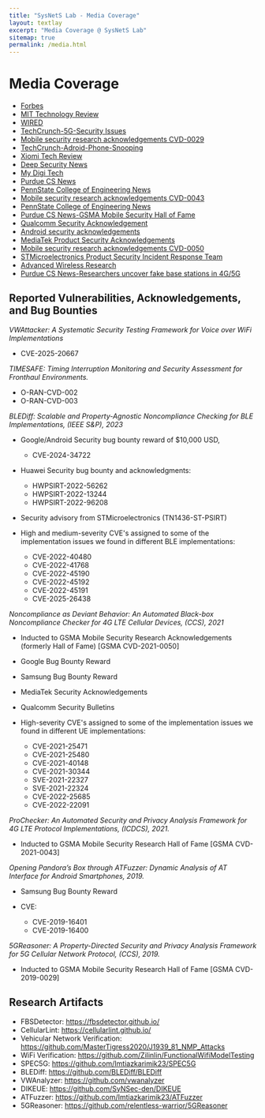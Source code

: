 ```yaml
---
title: "SysNetS Lab - Media Coverage"
layout: textlay
excerpt: "Media Coverage @ SysNetS Lab"
sitemap: true
permalink: /media.html
---
```


# Media Coverage
 
-  <a href="https://www.forbes.com/sites/kateoflahertyuk/2019/11/13/new-5g-security-threats-spark-snooping-fears/#2fc791035025" title="New 5G Security Threat Sparks Snooping Fears" target='_blank'>Forbes</a>
-  <a href="https://www.technologyreview.com/2019/11/13/102462/5g-has-security-flaws-that-could-let-hackers-track-your-location/" title="5G has security flaws that could let hackers track your location" target='_blank'>MIT Technology Review</a>
-   <a href="https://www.wired.com/story/5g-vulnerabilities-downgrade-attacks/" title="As 5G Rolls Out, Troubling New Security Flaws Emerge" target='_blank'>WIRED</a>
-   <a href="https://techcrunch.com/2019/11/12/5g-flaws-locations-spoof-alerts/" title="New 5G flaws can track phone locations and spoof emergency alerts" target='_blank'>TechCrunch-5G-Security Issues</a>
-   <a href="https://www.gsma.com/solutions-and-impact/technologies/security/gsma-mobile-security-research-acknowledgements/" title="Mobile security research acknowledgements" target='_blank'>Mobile security research acknowledgements CVD-0029</a>
-   <a href="https://techcrunch.com/2019/11/08/android-baseband-flaws/" title="Popular Android phones can be tricked into snooping on their owners" target='_blank'>TechCrunch-Adroid-Phone-Snooping</a>
-   <a href="https://c.mi.com/thread-2611179-1-0.html" title="Xiomi Tech Review" target='_blank'>Xiomi Tech Review</a>
-   <a href="https://deepsecurity.news/hacking/atfuzzer-a-threat-that-misuses-usb-chargers-headsets-and-bluetooth/" title="Deep Security News" target='_blank'>Deep Security News</a>
-   <a href="https://mydigitech.ml/smartphones/atfuzzer-android-baseband-security-probability-exploits-malicious-bluetooth-usb-tools-researchers/" title="My Digi Tech" target='_blank'>My Digi Tech</a>
-   <a href="https://www.cs.purdue.edu/news/articles/2019/karim_paper.html" title="Karim receives Distinguished Paper Award at ACSAC" target='_blank'>Purdue CS News</a>
-   <a href="https://news.engr.psu.edu/2021/hussain-syed-rafiul-gsma-honor.aspx" title="Researcher named to international Mobile Security Hall of Fame" target='_blank'>PennState College of Engineering News</a>
-    <a href="https://www.gsma.com/solutions-and-impact/technologies/security/gsma-mobile-security-research-acknowledgements/" title="Mobile security research acknowledgements" target='_blank'>Mobile security research acknowledgements CVD-0043</a>
-    <a href="https://news.engr.psu.edu/2022/hussain-syed-rafiul-dikeue-cell-security.aspx" title="New technique identifies cell phone vulnerabilities accurately and automatically" target='_blank'>PennState College of Engineering News</a>
-    <a href="https://www.cs.purdue.edu/news/articles/2021/bertino_gsma.html" title="Bertino and Karim named to GSMA Mobile Security Hall of Fame" target='_blank'>Purdue CS News-GSMA Mobile Security Hall of Fame</a>
-    <a href="https://docs.qualcomm.com/product/publicresources/securitybulletin/april-2022-bulletin.html" title="Qualcomm Security Acknowledgement" target='_blank'>Qualcomm Security Acknowledgement</a>
-    <a href="https://source.android.com/docs/security/overview/acknowledgements" title="Android security acknowledgements" target='_blank'>Android security acknowledgements</a>
-    <a href="https://corp.mediatek.com/product-security-acknowledgements" title="MediaTek Product Security Acknowledgements" target='_blank'>MediaTek Product Security Acknowledgements</a>
-    <a href="https://www.gsma.com/solutions-and-impact/technologies/security/gsma-mobile-security-research-acknowledgements/" title="Mobile security research acknowledgements" target='_blank'>Mobile security research acknowledgements CVD-0050</a>
-    <a href="https://www.st.com/content/st_com/en/about/security-and-privacy/psirt.html" title="STMicroelectronics Product Security Incident Response Team" target='_blank'>STMicroelectronics Product Security Incident Response Team</a>
-    <a href="https://advancedwireless.org/outreach/fake-base-station-detection-research-on-powder/" title="Advanced Wireless Research" target='_blank'>Advanced Wireless Research</a>
-    <a href="https://www.cs.purdue.edu/news/articles/2023/researchers-uncover-fake-base-stations-in-cellular-networks-using-machine-learning.html" title="Researchers uncover fake base stations in cellular networks using machine learning" target='_blank'>Purdue CS News-Researchers uncover fake base stations in 4G/5G</a>
  

## Reported Vulnerabilities, Acknowledgements, and Bug Bounties

*VWAttacker: A Systematic Security Testing Framework for Voice over WiFi Implementations*
- CVE-2025-20667

*TIMESAFE: Timing Interruption Monitoring and Security Assessment for Fronthaul Environments.*
- O-RAN-CVD-002 
- O-RAN-CVD-003

*BLEDiff: Scalable and Property-Agnostic Noncompliance Checking for BLE Implementations, (IEEE S&P), 2023*
- Google/Android Security bug bounty reward of $10,000 USD, 
  - CVE-2024-34722
- Huawei Security bug bounty and acknowledgments: 
  - HWPSIRT-2022-56262 
  - HWPSIRT-2022-13244 
  - HWPSIRT-2022-96208

- Security advisory from STMicroelectronics (TN1436-ST-PSIRT)

- High and medium-severity CVE's assigned to some of the implementation issues we found in different BLE implementations: 
  - CVE-2022-40480 
  - CVE-2022-41768 
  - CVE-2022-45190
  - CVE-2022-45192
  - CVE-2022-45191
  - CVE-2025-26438

*Noncompliance as Deviant Behavior: An Automated Black-box Noncompliance Checker for 4G LTE Cellular Devices, (CCS), 2021*

- Inducted to GSMA Mobile Security  Research Acknowledgements (formerly Hall of Fame) [GSMA CVD-2021-0050]
- Google Bug Bounty Reward 
- Samsung Bug Bounty Reward
- MediaTek Security Acknowledgements
- Qualcomm Security Bulletins

- High-severity CVE's assigned to some of the implementation issues we found in different UE implementations: 
  - CVE-2021-25471 
  - CVE-2021-25480 
  - CVE-2021-40148 
  - CVE-2021-30344  
  - SVE-2021-22327 
  - SVE-2021-22324 
  - CVE-2022-25685 
  - CVE-2022-22091

*ProChecker: An Automated Security and Privacy Analysis Framework for 4G LTE Protocol Implementations, (ICDCS), 2021.* 

- Inducted to GSMA Mobile Security Research Hall of Fame [GSMA CVD-2021-0043]

*Opening Pandora’s Box through ATFuzzer: Dynamic Analysis of AT Interface for Android Smartphones, 2019.*

- Samsung Bug Bounty Reward

- CVE: 
  - CVE-2019-16401 
  - CVE-2019-16400

*5GReasoner: A Property-Directed Security and Privacy Analysis Framework for 5G Cellular Network Protocol, (CCS), 2019.* 

- Inducted to GSMA Mobile Security Research Hall of Fame [GSMA CVD-2019-0029]

## Research Artifacts

-   FBSDetector: <a href="https://fbsdetector.github.io/" title="FBSDetector" target='_blank'>https://fbsdetector.github.io/</a>
-   CellularLint: <a href="https://cellularlint.github.io/" title="CellularLint" target='_blank'>https://cellularlint.github.io/</a>
-   Vehicular Network Verification: <a href="https://github.com/MasterTigress2020/J1939_81_NMP_Attacks" title="Vehicular Network Verification" target='_blank'>https://github.com/MasterTigress2020/J1939_81_NMP_Attacks</a>
-   WiFi Verification: <a href="https://github.com/Zilinlin/FunctionalWifiModelTesting" title="WiFi Verification" target='_blank'>https://github.com/Zilinlin/FunctionalWifiModelTesting</a>
-   SPEC5G: <a href="https://github.com/Imtiazkarimik23/SPEC5G" title="SPEC5G" target='_blank'>https://github.com/Imtiazkarimik23/SPEC5G</a>
-   BLEDiff: <a href="https://github.com/BLEDiff/BLEDiff" title="BLEDiff" target='_blank'>https://github.com/BLEDiff/BLEDiff</a>
-   VWAnalyzer: <a href="https://github.com/vwanalyzer" title="VWAnalyzer" target='_blank'>https://github.com/vwanalyzer</a>
-   DIKEUE: <a href="https://github.com/SyNSec-den/DIKEUE" title="DIKEUE" target='_blank'>https://github.com/SyNSec-den/DIKEUE</a>
-   ATFuzzer: <a href="https://github.com/Imtiazkarimik23/ATFuzzer" title="ATFuzzer" target='_blank'>https://github.com/Imtiazkarimik23/ATFuzzer</a>
-   5GReasoner: <a href="https://github.com/relentless-warrior/5GReasoner" title="5GReasoner" target='_blank'>https://github.com/relentless-warrior/5GReasoner</a>

